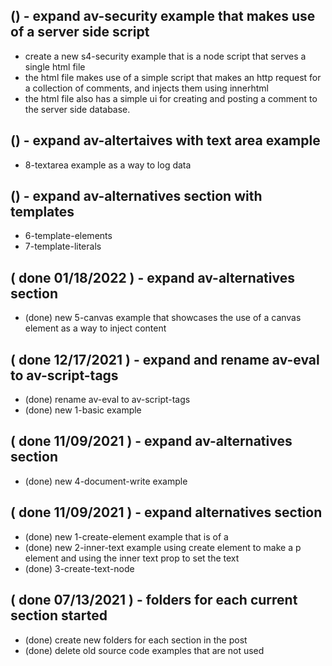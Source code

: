 

## () - expand av-security example that makes use of a server side script
* create a new s4-security example that is a node script that serves a single html file
* the html file makes use of a simple script that makes an http request for a collection of comments, and injects them using innerhtml
* the html file also has a simple ui for creating and posting a comment to the server side database.

## () - expand av-altertaives with text area example
* 8-textarea example as a way to log data

## () - expand av-alternatives section with templates
* 6-template-elements
* 7-template-literals

## ( done 01/18/2022 ) - expand av-alternatives section
* (done) new  5-canvas example that showcases the use of a canvas element as a way to inject content

## ( done 12/17/2021 ) - expand and rename av-eval to av-script-tags
* (done) rename av-eval to av-script-tags
* (done) new 1-basic example

## ( done 11/09/2021 ) - expand av-alternatives section
* (done) new 4-document-write example

## ( done 11/09/2021 ) - expand alternatives section
* (done) new 1-create-element example that is of a 
* (done) new 2-inner-text example using create element to make a p element and using the inner text prop to set the text
* (done) 3-create-text-node

## ( done 07/13/2021 ) - folders for each current section started
* (done) create new folders for each section in the post
* (done) delete old source code examples that are not used

